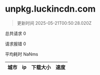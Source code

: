 
  # unpkg.luckincdn.com

  > 更新时间 2025-05-21T00:50:28.020Z
  
  总共请求 0

  请求报错 0

  平均耗时 NaNms

|城市|ip|下载大小|速度|
|-----|----------|---|---|

  